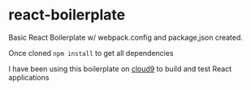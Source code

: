# react-boilerplate
Basic React Boilerplate w/ webpack.config and package,json created.

Once cloned `npm install` to get all dependencies

I have been using this boilerplate on [cloud9](https://c9.io) to build and test React applications
